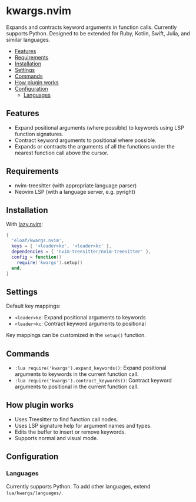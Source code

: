 
# kwargs.nvim

Expands and contracts keyword arguments in function calls. Currently supports Python. Designed to be extended for Ruby, Kotlin, Swift, Julia, and similar languages.

<!-- panvimdoc-ignore-start -->

<!--toc:start-->

- [Features](#features)
- [Requirements](#requirements)
- [Installation](#installation)
- [Settings](#settings)
- [Commands](#commands)
- [How plugin works](#how-plugin-works)
- [Configuration](#configuration)
  - [Languages](#languages)

<!--toc:end-->

<!-- panvimdoc-ignore-end -->

## Features

- Expand positional arguments (where possible) to keywords using LSP function signatures.
- Contract keyword arguments to positional where possible.
- Expands or contracts the arguments of all the functions under the nearest function call above the cursor.

## Requirements

- nvim-treesitter (with appropriate language parser)
- Neovim LSP (with a language server, e.g. pyright)

## Installation

With [lazy.nvim](https://github.com/folke/lazy.nvim):

```lua
{
  'eloaf/kwargs.nvim',
  keys = { '<leader>ke', '<leader>kc' },
  dependencies = { 'nvim-treesitter/nvim-treesitter' },
  config = function()
    require('kwargs').setup()
  end,
}
```


## Settings

Default key mappings:

- `<leader>ke`: Expand positional arguments to keywords
- `<leader>kc`: Contract keyword arguments to positional

Key mappings can be customized in the `setup()` function.

## Commands

- `:lua require('kwargs').expand_keywords()`: Expand positional arguments to keywords in the current function call.
- `:lua require('kwargs').contract_keywords()`: Contract keyword arguments to positional in the current function call.

## How plugin works

- Uses Treesitter to find function call nodes.
- Uses LSP signature help for argument names and types.
- Edits the buffer to insert or remove keywords.
- Supports normal and visual mode.

## Configuration

### Languages

Currently supports Python. To add other languages, extend `lua/kwargs/languages/`.
